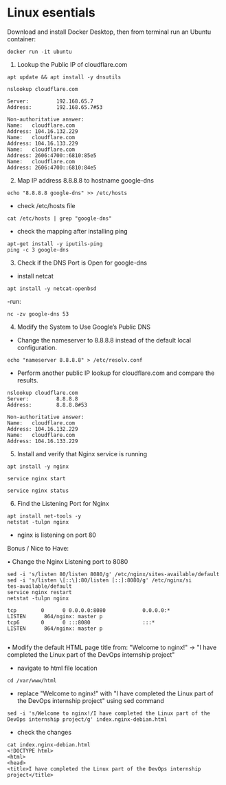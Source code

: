 # Linux esentials

Download and install Docker Desktop, then from terminal run an Ubuntu container:
```
docker run -it ubuntu
```

1. Lookup the Public IP of cloudflare.com

```
apt update && apt install -y dnsutils

nslookup cloudflare.com

Server:         192.168.65.7
Address:        192.168.65.7#53

Non-authoritative answer:
Name:   cloudflare.com
Address: 104.16.132.229
Name:   cloudflare.com
Address: 104.16.133.229
Name:   cloudflare.com
Address: 2606:4700::6810:85e5
Name:   cloudflare.com
Address: 2606:4700::6810:84e5
```

2. Map IP address 8.8.8.8 to hostname google-dns
```
echo "8.8.8.8 google-dns" >> /etc/hosts
```
- check /etc/hosts file
```
cat /etc/hosts | grep "google-dns"
```
- check the mapping after installing ping
```
apt-get install -y iputils-ping
ping -c 3 google-dns
```

3. Check if the DNS Port is Open for google-dns

- install netcat
```
apt install -y netcat-openbsd  
```

-run:
```
nc -zv google-dns 53
```

4. Modify the System to Use Google’s Public DNS
- Change the nameserver to 8.8.8.8 instead of the default local
configuration.
```
echo "nameserver 8.8.8.8" > /etc/resolv.conf
```

- Perform another public IP lookup for cloudflare.com and compare the
results.
```
nslookup cloudflare.com
Server:         8.8.8.8
Address:        8.8.8.8#53

Non-authoritative answer:
Name:   cloudflare.com
Address: 104.16.132.229
Name:   cloudflare.com
Address: 104.16.133.229
```

5. Install and verify that Nginx service is running

```
apt install -y nginx

service nginx start

service nginx status
```
6. Find the Listening Port for Nginx

```
apt install net-tools -y
netstat -tulpn nginx
```
- nginx is listening on port 80

Bonus / Nice to Have:

• Change the Nginx Listening port to 8080
```
sed -i 's/listen 80/listen 8080/g' /etc/nginx/sites-available/default
sed -i 's/listen \[::\]:80/listen [::]:8080/g' /etc/nginx/si
tes-available/default
service nginx restart
netstat -tulpn nginx

tcp        0      0 0.0.0.0:8080            0.0.0.0:*               LISTEN      864/nginx: master p 
tcp6       0      0 :::8080                 :::*                    LISTEN      864/nginx: master p 
 
```

• Modify the default HTML page title from: "Welcome to nginx!" → "I have completed
the Linux part of the DevOps internship project"
- navigate to html file location
```
cd /var/www/html
```
- replace "Welcome to nginx!" with "I have completed the Linux part of the DevOps internship project" using sed command

```
sed -i 's/Welcome to nginx!/I have completed the Linux part of the DevOps internship project/g' index.nginx-debian.html
```
- check the changes
```
cat index.nginx-debian.html 
<!DOCTYPE html>
<html>
<head>
<title>I have completed the Linux part of the DevOps internship project</title>
```
